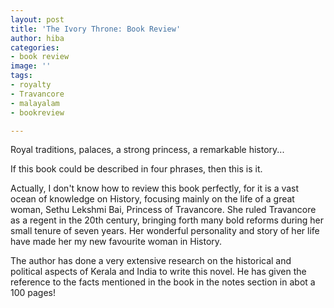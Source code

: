```yaml
---
layout: post
title: 'The Ivory Throne: Book Review'
author: hiba
categories:
- book review
image: ''
tags:
- royalty
- Travancore
- malayalam
- bookreview

---
```

Royal traditions, palaces, a strong princess, a remarkable history...

If this book could be described in four phrases, then this is it.

Actually, I don't know how to review this book perfectly, for it is a vast ocean of knowledge on History, focusing mainly on the life of a great woman, Sethu Lekshmi Bai, Princess of Travancore. She ruled Travancore as a regent in the 20th century, bringing forth many bold reforms during her small tenure of seven years. Her wonderful personality and story of her life have made her my new favourite woman in History.

The author has done a very extensive research on the historical and political aspects of Kerala and India to write this novel. He has given the reference to the facts mentioned in the book in the notes section in abot a 100 pages!